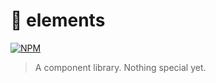 # :art: elements

[![NPM](https://nodei.co/npm/@neurotech/elements.png?mini=true)](https://npmjs.com/package/@neurotech/elements)

> A component library. Nothing special yet.
